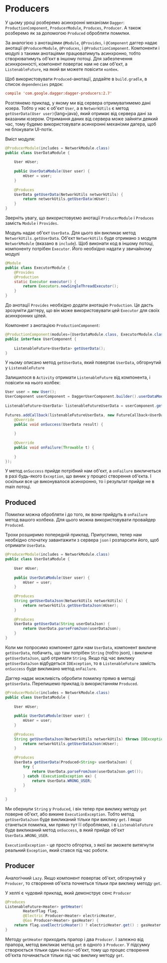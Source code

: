 # Producers

У цьому уроці розберемо асинхронні механізми `Dagger`: `ProductionComponent`, `ProducerModule`, `Produces`, `Producer`. А також розберемо як за допомогою `Produced` обробляти помилки.

За аналогією з анотаціями `@Module`, `@Provides`, і `@Component` даггер надає анотації `@ProducerModule`, `@Produces`, і `@ProductionComponent`. Компоненти і модулі з такими анотаціями працюватимуть асинхронно, тобто створюватимуть об'єкт в іншому потоці. Для забезпечення асинхронності, компонент повертає нам не сам об'єкт, а `ListenableFuture`, на який ви можете повісити `колбек`.

Щоб використовувати `Produced`-анотації, додайте в `build.gradle`, в список `dependencies` рядок:
```ini
compile 'com.google.dagger:dagger-producers:2.7'
```

Розглянемо приклад, у якому ми від сервера отримуватимемо дані юзера. Тобто у нас є об'єкт `User`, а в `NetworkUtils` є метод `getUserData(User user)`{lang=java}, який отримає від сервера дані за вказаним юзером. Отримання даних від сервера може зайняти деякий час, тому будемо використовувати асинхронні механізми дагера, щоб не блокувати UI-потік.

Вміст модуля:
```java
@ProducerModule(includes = NetworkModule.class)
public class UserDataModule {
 
    User mUser;
 
    public UserDataModule(User user) {
        mUser = user;
    }
 
    @Produces
    UserData getUserData(NetworkUtils networkUtils) {
        return networkUtils.getUserData(mUser);
    }
}
```

Зверніть увагу, що використовуємо анотації `ProducerModule` і `Produces` замість `Module` і `Provides`.

Модуль надає об'єкт `UserData`. Для цього він викликає метод `NetworkUtils.getUserData`. Об'єкт `NetworkUtils` буде отримано з модуля `NetworkModule` (вказано в `include`). Щоб виконати код в іншому потоці, компоненту потрібен `Executor`. Його необхідно надати у звичайному модулі
```java
@Module
public class ExecutorModule {
    @Provides
    @Production
    static Executor executor() {
        return Executors.newSingleThreadExecutor();
    }
}
```
До анотації `Provides` необхідно додати анотацію `Production`. Це дасть зрозуміти даггеру, що він може використовувати цей `Executor` для своїх асинхронних цілей.

Компонент з анотацією `ProductionComponent`:
```java
@ProductionComponent(modules={UserDataModule.class, ExecutorModule.class})
public interface UserComponent {
     
    ListenableFuture<UserData> getUserData();
}
```
У ньому описано метод `getUserData`, який повертає `UserData`, обгорнутий у `ListenableFuture`

Залишилося в `Activity` отримати `ListenableFuture` від компонента, і повісити на нього колбек:
```java
User user = new User();
UserComponent userComponent = DaggerUserComponent.builder().userDataModule(new UserDataModule(user)).build();
 
ListenableFuture<UserData> listenableFutureUserData = userComponent.getUserData();
 
Futures.addCallback(listenableFutureUserData, new FutureCallback<UserData>() {
    @Override
    public void onSuccess(UserData result) {
 
    }
 
    @Override
    public void onFailure(Throwable t) {
 
    }
});
```
У метод `onSuccess` прийде потрібний нам об'єкт, а `onFailure` викличеться в разі будь-якого `Exception`, що виник у процесі створення об'єкта. І оскільки все це виконувалося асинхронно, то і результат прийде не в main потоці.

## Produced
Помилки можна обробляти і до того, як вони прийдуть в `onFailure` метод вашого колбека. Для цього можна використовувати провайдер `Produced`.

Трохи розширимо попередній приклад. Припустимо, тепер нам необхідно спочатку завантажити з сервера `json` і розпарсити його, щоб отримати `UserData`.
```java
@ProducerModule(includes = NetworkModule.class)
public class UserDataModule {
 
    User mUser;
 
    public UserDataModule(User user) {
        mUser = user;
    }
 
    @Produces
    String getUserDataJson(NetworkUtils networkUtils) {
        return networkUtils.getUserDataJson(mUser);
    }
 
    @Produces
    UserData getUserData(String userDataJson) {
        return UserData.parseFromJson(userDataJson);
    }
}
```

Коли ми попросимо компонент дати нам `UserData`, компонент викличе `getUserData`, побачить, що там потрібен `String` (тобто json), і викличе `getUserDataJson`, щоб отримати `String`. Якщо під час виклику `getUserDataJson` відбудеться `IOException`, то в `ListenableFuture` замість `onSuccess` буде викликано метод `onFailure`.

Даггер надає можливість обробити помилку прямо в методі `getUserData`. Перепишемо приклад із використанням `Produced`.
```java
@ProducerModule(includes = NetworkModule.class)
public class UserDataModule {
 
    User mUser;
 
    public UserDataModule(User user) {
        mUser = user;
    }
 
    @Produces
    String getUserDataJson(NetworkUtils networkUtils) throws IOException {
        return networkUtils.getUserDataJson(mUser);
    }
 
    @Produces
    UserData getUserData(Produced<String> userDataJson) {
        try {
            return UserData.parseFromJson(userDataJson.get());
        } catch (ExecutionException ex) {
            return UserData.WRONG_USER;
        }
    }
 
}
```

Ми обернули `String` у `Produced`, і він тепер при виклику методу `get` поверне об'єкт, або викине `ExecutionException`. Тобто метод `getUserDataJson` буде викликаний тільки при виклику `get`. І якщо станеться помилка, ми прямо тут її обробляємо, і в `ListenableFuture` буде викликаний метод `onSuccess`, в який прийде об'єкт `UserData.WRONG_USER`.

`ExecutionException` - це просто обгортка, з якої ви зможете витягнути реальний `Exception`, який стався під час роботи.

## Producer
Аналогічний `Lazy`. Якщо компонент повертає об'єкт, обгорнутий у `Producer`, то створення об'єкта почнеться тільки при виклику методу `get`.

У хелпі є чудовий приклад, який демонструє сенс `Producer`
```java
@Produces
ListenableFuture<Heater> getHeater(
        HeaterFlag flag,
        @Electric Producer<Heater> electricHeater,
        @Gas Producer<Heater> gasHeater) {
    return flag.useElectricHeater() ? electricHeater.get() : gasHeater.get();
}
```

Методу `getHeater` приходить прапор і два `Producer`. І залежно від прапора, метод викликає метод `get` в одного з `Producer`. У підсумку створюється тільки один `Heater`-об'єкт, тому що процес створення об'єкта починається тільки під час виклику методу `get`.




